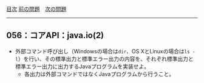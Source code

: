 [目次](../toc.md)
[前の問題](../055/README.md)　[次の問題](../057/README.md)


***
## 056：コアAPI：java.io(2)
* 外部コマンド呼び出し（Windowsの場合は`dir`、OS XとLinuxの場合は`ls -l`）を行い、その標準出力と標準エラー出力の内容を、それぞれ標準出力と標準エラー出力に出力するJavaプログラムを実装せよ。
    * 各出力は外部コマンドではなくJavaプログラムから行うこと。

